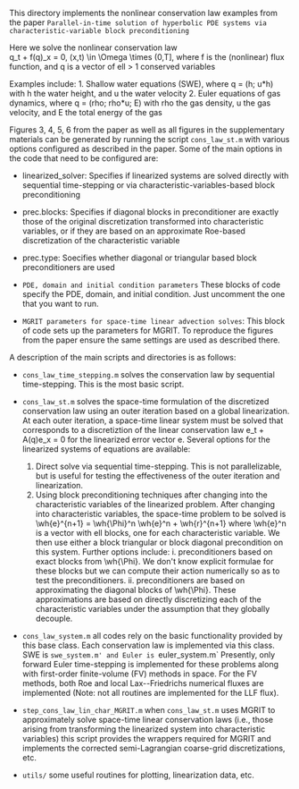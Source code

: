 This directory implements the nonlinear conservation law examples from the paper `Parallel-in-time solution of hyperbolic PDE systems via characteristic-variable block preconditioning`

Here we solve the nonlinear conservation law   
        q_t +  f(q)_x = 0, (x,t) \in \Omega \times (0,T],
    where f is the (nonlinear) flux function, and q is a vector of ell > 1 conserved variables
    
Examples include: 
    1. Shallow water equations (SWE), where q = (h; u\*h) with h the water height, and u the water velocity
    2. Euler equations of gas dynamics, where q = (rho; rho\*u; E) with rho the gas density, u the gas velocity, and E the total energy of the gas
    
    
Figures 3, 4, 5, 6 from the paper as well as all figures in the supplementary materials can be generated by running the script `cons_law_st.m` with various options configured as described in the paper. Some of the main options in the code that need to be configured are:
* linearized_solver: Specifies if linearized systems are solved directly with sequential time-stepping or via characteristic-variables-based block preconditioning

* prec.blocks: Specifies if diagonal blocks in preconditioner are exactly those of the original discretization transformed into characteristic variables, or if they are based on an approximate Roe-based discretization of the characteristic variable

* prec.type: Soecifies whether diagonal or triangular based block preconditioners are used 

* `PDE, domain and initial condition parameters` These blocks of code specify the PDE, domain, and initial condition. Just uncomment the one that you want to run.

*  `MGRIT parameters for space-time linear advection solves`: This block of code sets up the parameters for MGRIT. To reproduce the figures from the paper ensure the same settings are used as described there. 
    
    
A description of the main scripts and directories is as follows:
* `cons_law_time_stepping.m` solves the conservation law by sequential time-stepping. This is the most basic script.

* `cons_law_st.m` solves the space-time formulation of the discretized conservation law using an outer iteration based on a global linearization. At each outer iteration, a space-time linear system must be solved that corresponds to a discretiztion of the linear conservation law      e_t + A(q)e_x = 0
    for the linearized error vector e.
    Several options for the linearized systems of equations are available: 
    1. Direct solve via sequential time-stepping. This is not parallelizable, but is useful for testing the effectiveness of the outer iteration and linearization.
    2. Using block preconditioning techniques after changing into the characteristic variables of the linearized problem. After changing into characteristic variables, the space-time problem to be solved is
            \wh{e}^{n+1} = \wh{\Phi}^n \wh{e}^n + \wh{r}^{n+1}
        where \wh{e}^n is a vector with ell blocks, one for each characteristic variable. We then use either a block triangular or block diagonal precondition on this system. Further options include:
            i. preconditioners based on exact blocks from \wh{\Phi}. We don't know explicit formulae for these blocks but we can compute their action numerically so as to test the preconditioners.
            ii. preconditioners are based on approximating the diagonal blocks of \wh{\Phi}. These approximations are based on directly discretizing each of the characteristic variables under the assumption that they globally decouple.
                
* `cons_law_system.m` all codes rely on the basic functionality provided by this base class. Each conservation law is implemented via this class. SWE is `swe_system.m' and Euler is `euler_system.m` 
    Presently, only forward Euler time-stepping is implemented for these problems along with first-order finite-volume (FV) methods in space. For the FV methods, both Roe and local Lax--Friedrichs numerical fluxes are implemented (Note: not all routines are implemented for the LLF flux).
    
* `step_cons_law_lin_char_MGRIT.m` when `cons_law_st.m` uses MGRIT to approximately solve space-time linear conservation laws (i.e., those arising from transforming the linearized system into characteristic variables) this script provides the wrappers required for MGRIT and implements the corrected semi-Lagrangian coarse-grid discretizations, etc.
    
* `utils/` some useful routines for plotting, linearization data, etc.
